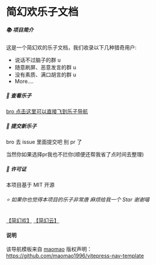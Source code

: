 # 简幻欢乐子文档

##### 📚 项目简介

这是一个简幻欢的乐子文档，我们收录以下几种猎奇用户:

- 说话不过脑子的群 u
- 随意刷屏、恶意发言的群 u
- 没有素质、满口胡言的群 u
- More....

##### 🚀 查看乐子

[bro 点击这里可以直接飞到乐子导航](https://lezi.simpfun.lol)

##### 🤝 提交新乐子

bro 去 issue 里面提交吧 别 pr 了

当然你如果选择pr我也不拦你(顺便还帮我省了点时间去整理)

##### 📝 许可证

本项目基于 MIT 开源

###### ⭐ 如果你也觉得本项目的乐子非常唐 麻烦给我一个 Star 谢谢喵

[【简幻欢】](simpfun.cn) [【简幻云】](simpcloud.cn)

#### 说明

该导航模板来自 [maomao](https://github.com/maomao1996) 版权声明：<https://github.com/maomao1996/vitepress-nav-template>
